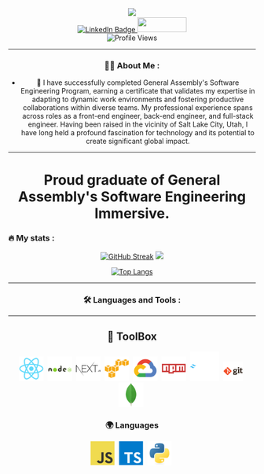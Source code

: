 <div id='header' align='center'>
  <img src="https://media.giphy.com/media/VTtANKl0beDFQRLDTh/giphy.gif" width='100'>
</div>

<div id='badges' align='center'>
  <a href='https://www.linkedin.com/in/fuzzvolpitta/'>
  <img src="https://img.shields.io/badge/LinkedIn-blue?style=for-the-badge&logo=linkedin&logoColor=white" alt="LinkedIn Badge"/>
  </a>
  <a href='https://justinstowe.github.io/JustinStowe/'>
  <img src='https://www.nicepng.com/png/detail/111-1112693_portfolio-my-portfolio.png' width='100' height='30'></a>
</div>
<div id='views' align='center'>
  <img src='https://komarev.com/ghpvc/?username=JustinStowe&style=flat-square&color=blue' alt="Profile Views">
</div>

---

<div id='intro' align='center'>

  ### :man_technologist: About Me :

- :telescope: I have successfully completed General Assembly's Software Engineering Program, earning a certificate that validates my expertise in adapting to dynamic work environments and fostering productive collaborations within diverse teams. My professional experience spans across roles as a front-end engineer, back-end engineer, and full-stack engineer. Having been raised in the vicinity of Salt Lake City, Utah, I have long held a profound fascination for technology and its potential to create significant global impact.

</div>

---

<h1 id='banner' align='center'> 
Proud graduate of General Assembly's Software Engineering Immersive.
</h1>

### :fire: My stats :

<div id='stats' align='center'>

<div class= "badge-base LI-profile-badge" data-locale="en_US" data-size="medium" data-theme="dark" data-type="VERTICAL" data-vanity= "fuzzy-volpitta-software-engineer" data-version='v1'>

 <div class="badge-base LI-profile-badge" data-locale="en_US" data-size="medium" data-theme="dark" data-type="VERTICAL" data-vanity="fuzzy-volpitta-software-engineer" data-version="v1">
 </div>

[![GitHub Streak](http://github-readme-streak-stats.herokuapp.com?user=JustinStowe&theme=dark&background=000000)](https://git.io/streak-stats)
<img height="180em" src="https://github-readme-stats.vercel.app/api?username=JustinStowe&show_icons=true&hide_border=true&&count_private=true&include_all_commits=true" />

</div>
<div id='most-used-languages' align='center'>

[![Top Langs](https://github-readme-stats.vercel.app/api/top-langs/?username=Fuzz-Volp&layout=compact&theme=vision-friendly-dark)](https://github.com/anuraghazra/github-readme-stats)

</div>

---

### :hammer_and_wrench: Languages and Tools :

---
<div id='Tools_Languages'>
<h2> 🧰  ToolBox </h2>

<img src="https://github.com/devicons/devicon/blob/master/icons/react/react-original.svg"  alt="React logo" width="50" height="50"/>&nbsp;
<img src="https://github.com/devicons/devicon/blob/master/icons/nodejs/nodejs-original-wordmark.svg" title="NodeJS" alt="NodeJS" width="50" height="50"/>&nbsp;
<img src="https://github.com/devicons/devicon/blob/master/icons/nextjs/nextjs-original-wordmark.svg" alt="NextJS Logo" width="50" height="50" background='white' />&nbsp;
<img src="https://github.com/devicons/devicon/blob/master/icons/amazonwebservices/amazonwebservices-original.svg"  alt="AWS Logo" width="50" height="50"/>&nbsp;
<img src="https://github.com/devicons/devicon/blob/master/icons/googlecloud/googlecloud-original.svg"  alt="Google Logo" width="50" height="50"/>&nbsp;
<img src="https://github.com/devicons/devicon/blob/master/icons/npm/npm-original-wordmark.svg" title="npm" alt="npm" width="50" height="50"/>&nbsp;
<img src="https://github.com/devicons/devicon/blob/master/icons/tailwindcss/tailwindcss-original-wordmark.svg" title="Tailwindcss" alt="Tailwindcss" width="60" height="60"/>&nbsp;
<img src="https://github.com/devicons/devicon/blob/master/icons/git/git-original-wordmark.svg" title="Git" alt="Git" width="40" height="40"/>&nbsp;
<img src="https://github.com/devicons/devicon/blob/master/icons/mongodb/mongodb-original.svg"  alt="MongoDB" width="50" height="50"/>&nbsp;

<h3> 🌍 Languages </h3>

<div>
<img src="https://github.com/devicons/devicon/blob/master/icons/javascript/javascript-original.svg" alt="Javascript Logo" width="50" height="50" />&nbsp;
<img src="https://github.com/devicons/devicon/blob/master/icons/typescript/typescript-original.svg" alt="Typescript Logo" width="50" height="50" />&nbsp;
<img src="https://github.com/devicons/devicon/blob/master/icons/python/python-original.svg" alt="Python Logo" width="50" height="50" />&nbsp;
</div>
